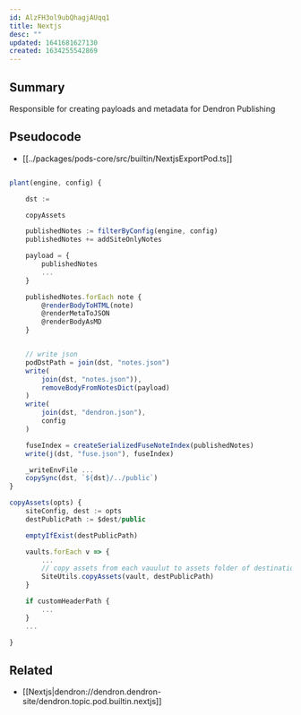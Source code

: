 ```yaml
---
id: AlzFH3ol9ubQhagjAUqq1
title: Nextjs
desc: ""
updated: 1641681627130
created: 1634255542869
---
```


## Summary

Responsible for creating payloads and metadata for Dendron Publishing

## Pseudocode

- [[../packages/pods-core/src/builtin/NextjsExportPod.ts]]

```ts

plant(engine, config) {

    dst :=

    copyAssets

    publishedNotes := filterByConfig(engine, config)
    publishedNotes += addSiteOnlyNotes

    payload = {
        publishedNotes
        ...
    }

    publishedNotes.forEach note {
        @renderBodyToHTML(note)
        @renderMetaToJSON
        @renderBodyAsMD
    }


    // write json
    podDstPath = join(dst, "notes.json")
    write(
        join(dst, "notes.json")),
        removeBodyFromNotesDict(payload)
    )
    write(
        join(dst, "dendron.json"),
        config
    )

    fuseIndex = createSerializedFuseNoteIndex(publishedNotes)
    write(j(dst, "fuse.json"), fuseIndex)

    _writeEnvFile ...
    copySync(dst, `${dst}/../public`)
}

copyAssets(opts) {
    siteConfig, dest := opts
    destPublicPath := $dest/public

    emptyIfExist(destPublicPath)

    vaults.forEach v => {
        ...
        // copy assets from each vauulut to assets folder of destination
        SiteUtils.copyAssets(vault, destPublicPath)
    }

    if customHeaderPath {
        ...
    }
    ...

}
```

## Related

- [[Nextjs|dendron://dendron.dendron-site/dendron.topic.pod.builtin.nextjs]]
